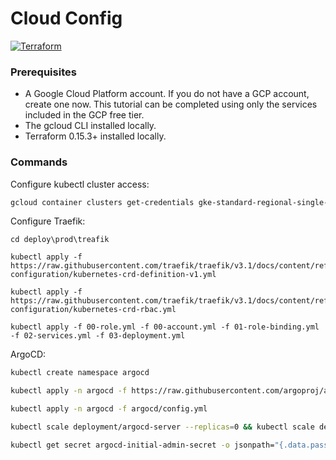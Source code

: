 # Cloud Config

[![Terraform](https://img.shields.io/badge/terraform-633690.svg?style=for-the-badge&logo=terraform&logoColor=white)](https://developer.hashicorp.com/)

### Prerequisites

- A Google Cloud Platform account. If you do not have a GCP account, create one now. This tutorial can be completed using only the services included in the GCP free tier.
- The gcloud CLI installed locally.
- Terraform 0.15.3+ installed locally.

### Commands

Configure kubectl cluster access:

```bash
gcloud container clusters get-credentials gke-standard-regional-single-zone --region=us-west1
```

Configure Traefik:

```
cd deploy\prod\treafik

kubectl apply -f https://raw.githubusercontent.com/traefik/traefik/v3.1/docs/content/reference/dynamic-configuration/kubernetes-crd-definition-v1.yml

kubectl apply -f https://raw.githubusercontent.com/traefik/traefik/v3.1/docs/content/reference/dynamic-configuration/kubernetes-crd-rbac.yml

kubectl apply -f 00-role.yml -f 00-account.yml -f 01-role-binding.yml -f 02-services.yml -f 03-deployment.yml
```

ArgoCD:

```bash
kubectl create namespace argocd

kubectl apply -n argocd -f https://raw.githubusercontent.com/argoproj/argo-cd/stable/manifests/install.yaml

kubectl apply -n argocd -f argocd/config.yml

kubectl scale deployment/argocd-server --replicas=0 && kubectl scale deployment/argocd-server --replicas=1

kubectl get secret argocd-initial-admin-secret -o jsonpath="{.data.password}" | base64 -d
```
